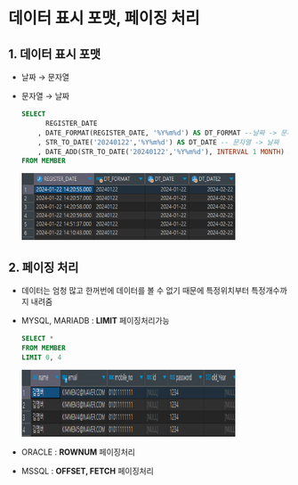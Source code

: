 # 데이터 표시 포맷, 페이징 처리

## 1. 데이터 표시 포맷

- 날짜 → 문자열
- 문자열 → 날짜
    
    ```sql
    SELECT 
    	  REGISTER_DATE
    	, DATE_FORMAT(REGISTER_DATE, '%Y%m%d') AS DT_FORMAT --날짜 -> 문자열
    	, STR_TO_DATE('20240122','%Y%m%d') AS DT_DATE -- 문자열 -> 날짜
    	, DATE_ADD(STR_TO_DATE('20240122','%Y%m%d'), INTERVAL 1 MONTH) AS DT_DATE2 
    FROM MEMBER
    ```
    
    <p align = "left">
    <img src="./images/Data_Format_Output.png" width="80%" height="120px" title="Data_Format"/>
    </p>
    

## 2. 페이징 처리

- 데이터는 엄청 많고 한꺼번에 데이터를 볼 수 없기 때문에 특정위치부터 특정개수까지 내려줌
- MYSQL, MARIADB : **LIMIT** 페이징처리가능
    
    ```sql
    SELECT *
    FROM MEMBER
    LIMIT 0, 4
    ```
    <p align = "left">
    <img src="./images/Limit_Output.png" width="80%" height="120px" title="Limit_Output"/>
    </p>
    
- ORACLE : **ROWNUM** 페이징처리
- MSSQL : **OFFSET, FETCH** 페이징처리